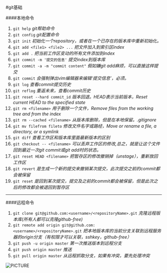 #git基础

####本地命令
1. `git help`    *git帮助命令*
2. `git config` *git配置命令*
3. `git init` *初始化一个repository，或者在一个已存在的版本库中重新初始化。*
4. `git add <file1> <file2> ...` *把文件加入到索引区index*
5. `git add .` *把当前工作区变动的所有文件添加到index*
6. `git commit -m '提交的信息'` *提交index到版本库*
7. `git commit -a -m "commit content"` *假如嫌git add麻烦，可以直接这样提交*
8. `git commit` *会强制弹出vim编辑器来编辑‘提交信息’，必须。*
9. `git log` *查看commit提交历史* 
10. `git reflog` *重返未来，查看commit历史* 
11. `git reset --hard commit_id` *版本回退。HEAD表示当前版本，Reset current HEAD to the specified state*
12. `git rm <filename>` *用于删除一个文件，Remove files from the working tree and from the index*
13. `git rm --cached <filename>` *从版本库删除，但是在本地保留。.gitignore*
14. `git mv filefrom fileto` *修改文件名字或路经，Move or rename a file, a directory, or a symlink*
15. `git diff` *查看工作区和版本库里面最新版本的区别*
16. `git checkout -- <filename>` *可以丢弃工作区的修改,总之，就是让这个文件回到最近一次git commit或git add时的状态。* 
17. `git reset HEAD <filename>` *把暂存区的修改撤销掉（unstage），重新放回工作区*
18. `git revert` *是生成一个新的提交来撤销某次提交，此次提交之前的commit都会被保留* 
19. `git reset` *是回到某次提交，提交及之前的commit都会被保留，但是此次之后的修改都会被退回到暂存区*

-----------
####远程命令
1. `git clone git@github.com:<username>/<repositoryName>.git` *克隆远程版本库(所有人都可以克隆github-free)*
2. `git remote add origin git@github.com:<username>/<repositoryName>.git` *把本地版本库的当前分支关联到远程服务器的origin分支（有权限才可以关联，sshkey，github-free）*
3. `git push -u origin master` *第一次推送版本到远程分支*
4. `git push origin master` *推送*
5. `git pull origin master` *从远程抓取分支，如果有冲突，要先处理冲突*

![PICTURE](https://d17oy1vhnax1f7.cloudfront.net/items/0A053e0k3221280s450f/Image%202016-08-21%20at%2014.52.03.png?v=7ca79432)